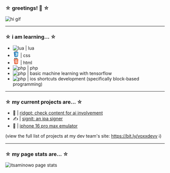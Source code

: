 ### ☆ greetings! 👋 ☆
![hi gif](https://media.giphy.com/media/vFKqnCdLPNOKc/giphy.gif)

---

### ☆ i am learning... ☆
- <img src="https://cdn.hackr.io/uploads/topics_svg/lua.svg" alt="lua" width="20" height="20"/> | lua
- <img src="https://raw.githubusercontent.com/devicons/devicon/master/icons/css3/css3-original-wordmark.svg" alt="css" width="20" height="20"/> | css
- <img src="https://raw.githubusercontent.com/devicons/devicon/master/icons/html5/html5-original-wordmark.svg" alt="html" width="20" height="20"/> | html
- <img src="https://static-00.iconduck.com/assets.00/php-icon-2048x2048-zjxns1zh.png" alt="php" width="20" height="20"/> | php
- <img src="https://github.com/user-attachments/assets/6aad64ab-f019-4e3f-b2f5-6215094dd1ac"
 alt="php" width="20" height="20"/> | basic machine learning with tensorflow
- <img src="https://github.com/user-attachments/assets/2f6528fc-c03e-4870-973c-16aafab6a27e"
 alt="php" width="20" height="20"/> | ios shortcuts development (specifically block-based programming)

---

### ☆ my current projects are... ☆
- 🤖 | [ridgpt: check content for ai involvement](https://ridgpt.github.io/)
- ✍️ | [signit: an ipa signer](https://usesignit.netlify.app/)
- 📲 | [iphone 16 pro max emulator](https://iphone16promaxemulator.netlify.app)

(view the full list of projects at my dev team's site: https://bit.ly/voxxdevv ℹ️)

---

### ☆ my page stats are... ☆

![itsaminowo page stats](https://github-readme-stats.vercel.app/api?username=voxxdevv&show_icons=true&locale=en)

